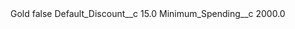 <?xml version="1.0" encoding="UTF-8"?>
<CustomMetadata xmlns="http://soap.sforce.com/2006/04/metadata" xmlns:xsi="http://www.w3.org/2001/XMLSchema-instance" xmlns:xsd="http://www.w3.org/2001/XMLSchema">
    <label>Gold</label>
    <protected>false</protected>
    <values>
        <field>Default_Discount__c</field>
        <value xsi:type="xsd:double">15.0</value>
    </values>
    <values>
        <field>Minimum_Spending__c</field>
        <value xsi:type="xsd:double">2000.0</value>
    </values>
</CustomMetadata>
